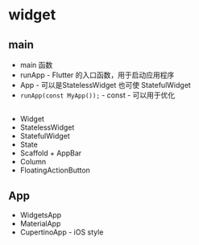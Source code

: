 # widget
## main
- main 函数
- runApp - Flutter 的入口函数，用于启动应用程序
- App - 可以是StatelessWidget 也可使  StatefulWidget
- `runApp(const MyApp());` -  const - 可以用于优化
## 
- Widget
- StatelessWidget
- StatefulWidget
- State<T>
- Scaffold + AppBar
- Column
- FloatingActionButton

## App
- WidgetsApp
- MaterialApp
- CupertinoApp - iOS style 